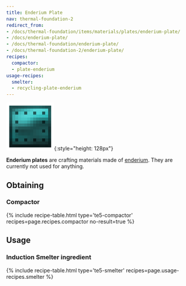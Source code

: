 ```yaml
---
title: Enderium Plate
nav: thermal-foundation-2
redirect_from:
- /docs/thermal-foundation/items/materials/plates/enderium-plate/
- /docs/enderium-plate/
- /docs/thermal-foundation/enderium-plate/
- /docs/thermal-foundation-2/enderium-plate/
recipes:
  compactor:
  - plate-enderium
usage-recipes:
  smelter:
  - recycling-plate-enderium
---
```


![Enderium plate](/assets/images/thermal-foundation-2/plate-enderium.png){:style="height: 128px"}


**Enderium plates** are crafting materials made of
[enderium](/docs/1.12/thermal-foundation-2/enderium-ingot/). They are currently not used for anything.


Obtaining
---------

### Compactor
{% include recipe-table.html type='te5-compactor' recipes=page.recipes.compactor no-result=true %}


Usage
-----

### Induction Smelter ingredient
{% include recipe-table.html type='te5-smelter' recipes=page.usage-recipes.smelter %}
